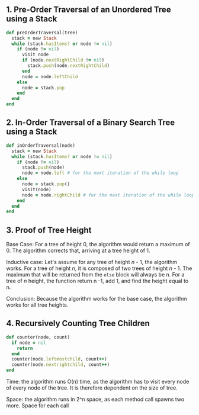 ## 1. Pre-Order Traversal of an Unordered Tree using a Stack

```ruby
def preOrderTraversal(tree)
  stack = new Stack
  while (stack.hasItems? or node != nil) 
    if (node != nil)
      visit node
      if (node.nextRightChild != nil)
        stack.push(node.nextRightChild)
      end  
      node = node.leftChild
    else
      node = stack.pop
    end
  end
end
```

## 2. In-Order Traversal of a Binary Search Tree using a Stack

```ruby
def inOrderTraversal(node)
  stack = new Stack
  while (stack.hasItems? or node != nil)
    if (node != nil)
      stack.push(node)
      node = node.left # for the next iteration of the while loop
    else
      node = stack.pop()
      visit(node)
      node = node.rightChild # for the next iteration of the while loop
    end
  end
end
```

## 3. Proof of Tree Height 

Base Case: For a tree of height 0, the algorithm would return a maximum of 0. The algorithm corrects that, arriving at a tree height of 1.

Inductive case: Let's assume for any tree of height *n* - 1, the algorithm works. For a tree of height *n*, it is composed of two trees of height *n* - 1. The maximum that will be returned from the `else` block will always be n. For a tree of *n* height, the function return n -1, add 1, and find the height equal to n.

Conclusion: Because the algorithm works for the base case, the algorithm works for all tree heights.

## 4. Recursively Counting Tree Children

```ruby
def counter(node, count)
  if node = nil
    return
  end
  counter(node.leftmostchild, count++)
  counter(node.nextrightchild, count++)
end
```

Time: the algorithm runs O(n) time, as the algorithm has to visit every node of every node of the tree. It is therefore dependent on the size of tree.

Space: the algorithm runs in 2^n space, as each method call spawns two more. Space for each call 